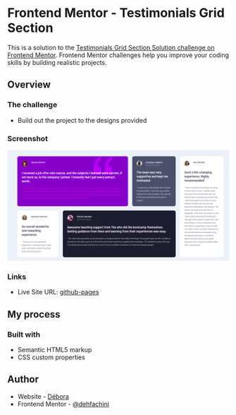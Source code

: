 # Frontend Mentor - Testimonials Grid Section 

This is a solution to the [Testimonials Grid Section Solution challenge on Frontend Mentor](https://www.frontendmentor.io/challenges/testimonials-grid-section-Nnw6J7Un7). Frontend Mentor challenges help you improve your coding skills by building realistic projects. 

## Overview

### The challenge

- Build out the project to the designs provided

### Screenshot

![](images/testimonials_grid_section.png)

### Links

- Live Site URL: [github-pages](https://dehfachini.github.io/testimonials-grid-section/)

## My process

### Built with

- Semantic HTML5 markup
- CSS custom properties

## Author

- Website - [Débora](https://github.com/dehfachini)
- Frontend Mentor - [@dehfachini](https://www.frontendmentor.io/profile/dehfachini)
